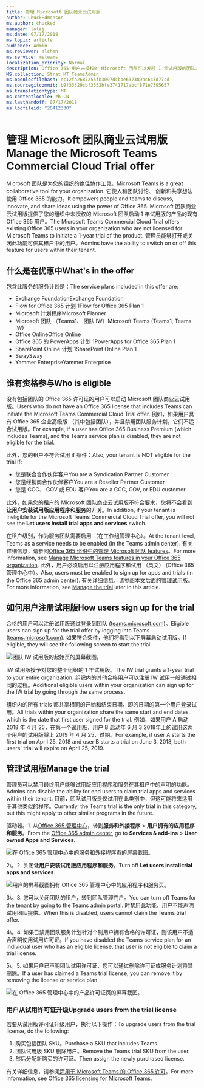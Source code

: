 ```yaml
---
title: 管理 Microsoft 团队商业云试用版
author: ChuckEdmonson
ms.author: chucked
manager: lolaj
ms.date: 07/17/2018
ms.topic: article
audience: Admin
ms.reviewer: alchen
ms.service: msteams
localization_priority: Normal
description: Office 365 用户未授权的 Microsoft 团队可以发起 1 年试用版的团队。
MS.collection: Strat_MT_TeamsAdmin
ms.openlocfilehash: ec12fa2687255fb3097d4bbe637389bc643d77cd
ms.sourcegitcommit: b9f33329cbf3352bfe3741717abcf871e7395657
ms.translationtype: MT
ms.contentlocale: zh-CN
ms.lasthandoff: 07/17/2018
ms.locfileid: "20412330"
---
```

<a name="manage-the-microsoft-teams-commercial-cloud-trial-offer"></a><span data-ttu-id="b63ab-103">管理 Microsoft 团队商业云试用版</span><span class="sxs-lookup"><span data-stu-id="b63ab-103">Manage the Microsoft Teams Commercial Cloud Trial offer</span></span>
=======================================================

<span data-ttu-id="b63ab-104">Microsoft 团队是为您的组织的绝佳协作工具。</span><span class="sxs-lookup"><span data-stu-id="b63ab-104">Microsoft Teams is a great collaborative tool for your organization.</span></span> <span data-ttu-id="b63ab-105">它使人和团队讨论、 创新和共享想法使用 Office 365 的能力。</span><span class="sxs-lookup"><span data-stu-id="b63ab-105">It empowers people and teams to discuss, innovate, and share ideas using the power of Office 365.</span></span> <span data-ttu-id="b63ab-106">Microsoft 团队商业云试用版提供了您的组织中未授权的 Microsoft 团队启动 1 年试用版的产品的现有 Office 365 用户。</span><span class="sxs-lookup"><span data-stu-id="b63ab-106">The Microsoft Teams Commercial Cloud Trial offers existing Office 365 users in your organization who are not licensed for Microsoft Teams to initiate a 1-year trial of the product.</span></span> <span data-ttu-id="b63ab-107">管理员能够打开或关闭此功能可供其租户中的用户。</span><span class="sxs-lookup"><span data-stu-id="b63ab-107">Admins have the ability to switch on or off this feature for users within their tenant.</span></span>

## <a name="whats-in-the-offer"></a><span data-ttu-id="b63ab-108">什么是在优惠中</span><span class="sxs-lookup"><span data-stu-id="b63ab-108">What's in the offer</span></span>

<span data-ttu-id="b63ab-109">包含此服务的服务计划是：</span><span class="sxs-lookup"><span data-stu-id="b63ab-109">The service plans included in this offer are:</span></span>

- <span data-ttu-id="b63ab-110">Exchange Foundation</span><span class="sxs-lookup"><span data-stu-id="b63ab-110">Exchange Foundation</span></span>
- <span data-ttu-id="b63ab-111">Flow for Office 365 计划 1</span><span class="sxs-lookup"><span data-stu-id="b63ab-111">Flow for Office 365 Plan 1</span></span>
- <span data-ttu-id="b63ab-112">Microsoft 计划程序</span><span class="sxs-lookup"><span data-stu-id="b63ab-112">Microsoft Planner</span></span>
- <span data-ttu-id="b63ab-113">Microsoft 团队 （Teams1、 团队 IW）</span><span class="sxs-lookup"><span data-stu-id="b63ab-113">Microsoft Teams (Teams1, Teams IW)</span></span>
- <span data-ttu-id="b63ab-114">Office Online</span><span class="sxs-lookup"><span data-stu-id="b63ab-114">Office Online</span></span>
- <span data-ttu-id="b63ab-115">Office 365 的 PowerApps 计划 1</span><span class="sxs-lookup"><span data-stu-id="b63ab-115">PowerApps for Office 365 Plan 1</span></span>
- <span data-ttu-id="b63ab-116">SharePoint Online 计划 1</span><span class="sxs-lookup"><span data-stu-id="b63ab-116">SharePoint Online Plan 1</span></span>
- <span data-ttu-id="b63ab-117">Sway</span><span class="sxs-lookup"><span data-stu-id="b63ab-117">Sway</span></span>
- <span data-ttu-id="b63ab-118">Yammer Enterprise</span><span class="sxs-lookup"><span data-stu-id="b63ab-118">Yammer Enterprise</span></span>

## <a name="who-is-eligible"></a><span data-ttu-id="b63ab-119">谁有资格参与</span><span class="sxs-lookup"><span data-stu-id="b63ab-119">Who is eligible</span></span>

<span data-ttu-id="b63ab-120">没有包括团队的 Office 365 许可证的用户可以启动 Microsoft 团队商业云试用版。</span><span class="sxs-lookup"><span data-stu-id="b63ab-120">Users who do not have an Office 365 license that includes Teams can initiate the Microsoft Teams Commercial Cloud Trial offer.</span></span> <span data-ttu-id="b63ab-121">例如，如果用户具有 Office 365 企业高级版 （其中包括团队），并且禁用团队服务计划，它们不适合试用版。</span><span class="sxs-lookup"><span data-stu-id="b63ab-121">For example, if a user has Office 365 Business Premium (which includes Teams), and the Teams service plan is disabled, they are not eligible for the trial.</span></span>

<span data-ttu-id="b63ab-122">此外，您的租户不符合试用 if 条件：</span><span class="sxs-lookup"><span data-stu-id="b63ab-122">Also, your tenant is NOT eligible for the trial if:</span></span> 
- <span data-ttu-id="b63ab-123">您是联合合作伙伴客户</span><span class="sxs-lookup"><span data-stu-id="b63ab-123">You are a Syndication Partner Customer</span></span>
- <span data-ttu-id="b63ab-124">您是经销商合作伙伴客户</span><span class="sxs-lookup"><span data-stu-id="b63ab-124">You are a Reseller Partner Customer</span></span>
- <span data-ttu-id="b63ab-125">您是 GCC、 GOV 或 EDU 客户</span><span class="sxs-lookup"><span data-stu-id="b63ab-125">You are a GCC, GOV, or EDU customer</span></span>

<span data-ttu-id="b63ab-126">此外，如果您的租户的 Microsoft 团队商业云试用版不符合要求，您将不会看到**让用户安装试用版应用程序和服务**的开关。</span><span class="sxs-lookup"><span data-stu-id="b63ab-126">In addition, if your tenant is ineligible for the Microsoft Teams Commercial Cloud Trial offer, you will not see the **Let users install trial apps and services** switch.</span></span>

<span data-ttu-id="b63ab-127">在租户级别，作为服务团队需要启用 （在工作组管理中心）。</span><span class="sxs-lookup"><span data-stu-id="b63ab-127">At the tenant level, Teams as a service needs to be enabled (in the Teams admin center).</span></span> <span data-ttu-id="b63ab-128">有关详细信息，请参阅[Office 365 组织中的管理 Microsoft 团队 features](enable-features-office-365.md)。</span><span class="sxs-lookup"><span data-stu-id="b63ab-128">For more information, see [Manage Microsoft Teams features in your Office 365 organization](enable-features-office-365.md).</span></span> <span data-ttu-id="b63ab-129">此外，用户必须启用以注册应用程序和试用 （英文） (Office 365 管理中心中）。</span><span class="sxs-lookup"><span data-stu-id="b63ab-129">Also, users must be enabled to sign up for apps and trials (in the Office 365 admin center).</span></span> <span data-ttu-id="b63ab-130">有关详细信息，请参阅本文后面的[管理试用版](#manage-the-trial)。</span><span class="sxs-lookup"><span data-stu-id="b63ab-130">For more information, see [Manage the trial](#manage-the-trial) later in this article.</span></span>

## <a name="how-users-sign-up-for-the-trial"></a><span data-ttu-id="b63ab-131">如何用户注册试用版</span><span class="sxs-lookup"><span data-stu-id="b63ab-131">How users sign up for the trial</span></span>

<span data-ttu-id="b63ab-132">合格的用户可以注册试用版通过登录到团队 ([teams.microsoft.com](https://teams.microsoft.com))。</span><span class="sxs-lookup"><span data-stu-id="b63ab-132">Eligible users can sign up for the trial offer by logging into Teams ([teams.microsoft.com](https://teams.microsoft.com)).</span></span> <span data-ttu-id="b63ab-133">如果符合条件，他们将看到以下屏幕启动试用版。</span><span class="sxs-lookup"><span data-stu-id="b63ab-133">If eligible, they will see the following screen to start the trial.</span></span> 

![团队 IW 试用版的起始页的屏幕截图。](media/iw-trial-start-screen.png)

<span data-ttu-id="b63ab-135">IW 试用版授予对您的整个组织的 1 年试用版。</span><span class="sxs-lookup"><span data-stu-id="b63ab-135">The IW trial grants a 1-year trial to your entire organization.</span></span> <span data-ttu-id="b63ab-136">组织内的其他合格用户可以注册 IW 试用一般通过相同的过程。</span><span class="sxs-lookup"><span data-stu-id="b63ab-136">Additional eligible users within your organization can sign up for the IW trial by going through the same process.</span></span>
 
<span data-ttu-id="b63ab-137">组织内的所有 trials 都共享相同的开始和结束日期，即的日期的第一个用户登录试用。</span><span class="sxs-lookup"><span data-stu-id="b63ab-137">All trials within your organization share the same start and end dates, which is the date that first user signed for the trial.</span></span> <span data-ttu-id="b63ab-138">例如，如果用户 A 启动 2018 年 4 月 25，在第一个试用版，用户 B 启动年 6 月 3 2018年上的试用这两个用户的试用版将上 2019 年 4 月 25，过期。</span><span class="sxs-lookup"><span data-stu-id="b63ab-138">For example, if user A starts the first trial on April 25, 2018 and user B starts a trial on June 3, 2018, both users' trial will expire on April 25, 2019.</span></span>

## <a name="manage-the-trial"></a><span data-ttu-id="b63ab-139">管理试用版</span><span class="sxs-lookup"><span data-stu-id="b63ab-139">Manage the trial</span></span>

<span data-ttu-id="b63ab-140">管理员可以禁用最终用户能够试用版应用程序和服务在其租户中的声明的功能。</span><span class="sxs-lookup"><span data-stu-id="b63ab-140">Admins can disable the ability for end users to claim trial apps and services within their tenant.</span></span> <span data-ttu-id="b63ab-141">目前，团队试用版是仅试用在此类别中，但这可能将来适用于其他类似的程序。</span><span class="sxs-lookup"><span data-stu-id="b63ab-141">Currently, the Teams trial is the only trial in this category, but this might apply to other similar programs in the future.</span></span> 

<span data-ttu-id="b63ab-142">驱动器。</span><span class="sxs-lookup"><span data-stu-id="b63ab-142">1\.</span></span> <span data-ttu-id="b63ab-143">从[Office 365 管理中心](https://portal.office.com/adminportal/home)，转到**服务和外接程序** > **用户拥有的应用程序和服务**。</span><span class="sxs-lookup"><span data-stu-id="b63ab-143">From the [Office 365 admin center](https://portal.office.com/adminportal/home), go to **Services & add-ins** > **User owned Apps and Services**.</span></span>

![在 Office 365 管理中心中的服务和外接程序页的屏幕截图。](media/iw-trial-enable-1.png)

<span data-ttu-id="b63ab-145">2\。</span><span class="sxs-lookup"><span data-stu-id="b63ab-145">2\.</span></span> <span data-ttu-id="b63ab-146">关闭**让用户安装试用版应用程序和服务**。</span><span class="sxs-lookup"><span data-stu-id="b63ab-146">Turn off **Let users install trial apps and services**.</span></span>

![用户的屏幕截图拥有 Office 365 管理中心中的应用程序和服务页。](media/iw-trial-enable-2.png)

<span data-ttu-id="b63ab-148">3\。</span><span class="sxs-lookup"><span data-stu-id="b63ab-148">3\.</span></span> <span data-ttu-id="b63ab-149">您可以关闭团队的租户，转到团队管理门户。</span><span class="sxs-lookup"><span data-stu-id="b63ab-149">You can turn off Teams for the tenant by going to the Teams admin portal.</span></span> <span data-ttu-id="b63ab-150">时禁用此功能，用户不能声明试用团队提供。</span><span class="sxs-lookup"><span data-stu-id="b63ab-150">When this is disabled, users cannot claim the Teams trial offer.</span></span>

<span data-ttu-id="b63ab-151">4\。</span><span class="sxs-lookup"><span data-stu-id="b63ab-151">4\.</span></span> <span data-ttu-id="b63ab-152">如果已禁用团队服务计划针对个别用户拥有合格的许可证，则该用户不适合声明使用试用许可证。</span><span class="sxs-lookup"><span data-stu-id="b63ab-152">If you have disabled the Teams service plan for an individual user who has an eligible license, that user is not eligible to claim a trial license.</span></span>

<span data-ttu-id="b63ab-153">5\。</span><span class="sxs-lookup"><span data-stu-id="b63ab-153">5\.</span></span> <span data-ttu-id="b63ab-154">如果用户已声明团队试用许可证，您可以通过删除许可证或服务计划将其删除。</span><span class="sxs-lookup"><span data-stu-id="b63ab-154">If a user has claimed a Teams trial license, you can remove it by removing the license or service plan.</span></span> 

![在 Office 365 管理中心中的产品许可证页的屏幕截图。](media/iw-trial-enable-3.png)

### <a name="upgrade-users-from-the-trial-license"></a><span data-ttu-id="b63ab-156">用户从试用许可证升级</span><span class="sxs-lookup"><span data-stu-id="b63ab-156">Upgrade users from the trial license</span></span>

<span data-ttu-id="b63ab-157">若要从试用版许可证升级用户，执行以下操作：</span><span class="sxs-lookup"><span data-stu-id="b63ab-157">To upgrade users from the trial license, do the following:</span></span>

1. <span data-ttu-id="b63ab-158">购买包括团队 SKU。</span><span class="sxs-lookup"><span data-stu-id="b63ab-158">Purchase a SKU that includes Teams.</span></span>
2. <span data-ttu-id="b63ab-159">团队试用版 SKU 删除用户。</span><span class="sxs-lookup"><span data-stu-id="b63ab-159">Remove the Teams trial SKU from the user.</span></span>
3. <span data-ttu-id="b63ab-160">然后分配新购买的许可证。</span><span class="sxs-lookup"><span data-stu-id="b63ab-160">Then assign the newly purchased license.</span></span>

<span data-ttu-id="b63ab-161">有关详细信息，请参阅[适用于 Microsoft Teams 的 Office 365 许可](Office-365-licensing.md)。</span><span class="sxs-lookup"><span data-stu-id="b63ab-161">For more information, see [Office 365 licensing for Microsoft Teams](Office-365-licensing.md).</span></span>